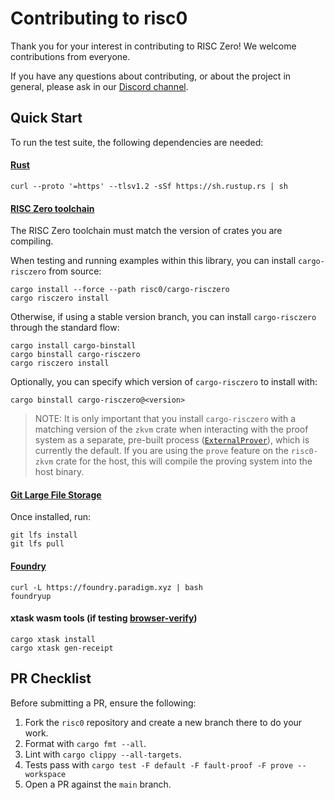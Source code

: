 # Contributing to risc0

Thank you for your interest in contributing to RISC Zero! We welcome contributions from everyone.

If you have any questions about contributing, or about the project in general, please ask in our [Discord channel](https://discord.gg/risczero).

## Quick Start

To run the test suite, the following dependencies are needed:

#### [Rust](https://www.rust-lang.org/tools/install)

```console
curl --proto '=https' --tlsv1.2 -sSf https://sh.rustup.rs | sh
```

#### [RISC Zero toolchain](https://dev.risczero.com/api/zkvm/quickstart#1-install-the-risc-zero-toolchain)

The RISC Zero toolchain must match the version of crates you are compiling.

When testing and running examples within this library, you can install `cargo-risczero` from source:

```console
cargo install --force --path risc0/cargo-risczero
cargo risczero install
```

Otherwise, if using a stable version branch, you can install `cargo-risczero` through the standard flow:

```console
cargo install cargo-binstall
cargo binstall cargo-risczero
cargo risczero install
```

Optionally, you can specify which version of `cargo-risczero` to install with:

```console
cargo binstall cargo-risczero@<version>
```

> NOTE: It is only important that you install `cargo-risczero` with a matching version of the `zkvm` crate when interacting with the proof system as a separate, pre-built process ([`ExternalProver`](https://docs.rs/risc0-zkvm/latest/risc0_zkvm/struct.ExternalProver.html)), which is currently the default. If you are using the `prove` feature on the `risc0-zkvm` crate for the host, this will compile the proving system into the host binary.

#### [Git Large File Storage](https://docs.github.com/en/repositories/working-with-files/managing-large-files/installing-git-large-file-storage)

Once installed, run:

```console
git lfs install
git lfs pull
```

#### [Foundry](https://book.getfoundry.sh/getting-started/installation)

```console
curl -L https://foundry.paradigm.xyz | bash
foundryup
```

#### xtask wasm tools (if testing [browser-verify](./examples/browser-verify))

```console
cargo xtask install
cargo xtask gen-receipt
```

## PR Checklist

Before submitting a PR, ensure the following:

1. Fork the `risc0` repository and create a new branch there to do your work.
2. Format with `cargo fmt --all`.
3. Lint with `cargo clippy --all-targets`.
4. Tests pass with `cargo test -F default -F fault-proof -F prove --workspace`
5. Open a PR against the `main` branch.
